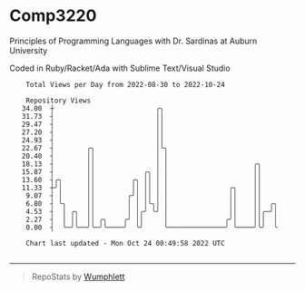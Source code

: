 # Comp3220

Principles of Programming Languages with Dr. Sardinas at Auburn University

Coded in Ruby/Racket/Ada with Sublime Text/Visual Studio

```
    Total Views per Day from 2022-08-30 to 2022-10-24

    Repository Views
   34.00  ┼                         ╭╮
   31.73  ┤                         ││
   29.47  ┤                         ││
   27.20  ┤                         ││
   24.93  ┤                         ││
   22.67  ┤        ╭╮               │╰╮
   20.40  ┤        ││               │ │
   18.13  ┤        ││               │ │                     ╭╮
   15.87  ┤        ││            ╭╮ │ │                     ││
   13.60  ┤╭╮      ││         ╭╮ ││ │ │                     ││
   11.33  ┼╯│      ││         ││ ││ │ │               ╭╮    ││
    9.07  ┤ │      ││        ╭╯│ ││ │ │               ││    ││
    6.80  ┤ ╰╮     ││        │ │ │╰╮│ │               ││    ││  ╭╮
    4.53  ┤  │ ╭╮  ││        │ │╭╯ ╰╯ │               ││    ││╭─╯│
    2.27  ┤  │ ││  ││ ╭╮    ╭╯ ││     │              ╭╯│    │││  │
    0.00  ┤  ╰─╯╰──╯╰─╯╰────╯  ╰╯     ╰──────────────╯ ╰────╯╰╯  ╰

    Chart last updated - Mon Oct 24 00:49:58 2022 UTC
    
```

---

> RepoStats by [Wumphlett](https://github.com/Wumphlett)
